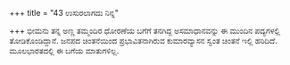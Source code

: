 +++
title = "43 ಉಸುರಲಾಗದು ನಿನ್ನ"

+++
ಭೀಮನು ತನ್ನ ಅಣ್ಣ ತಮ್ಮಂದಿರ ಧೋರಣೆಯ ಬಗೆಗೆ ತನಗಿದ್ದ ಅಸಮಾಧಾನವನ್ನು ಈ ಮುಂದಿನ ಪದ್ಯಗಳಲ್ಲಿ ತೋಡಿಕೊಂಡಿದ್ದಾನೆ. ಜನಪದ ಚಿಂತನೆಯಿಂದ ಪ್ರಭಾವಿತನಾಗಿರುವ ಕುಮಾರವ್ಯಾಸನ ಸ್ವಂತ ಚಿಂತನೆ ಇಲ್ಲಿ ಹರಿದಿದೆ. ಮೂಲಭಾರತದಲ್ಲಿ ಈ ಬಗೆಯ ಮಾತುಗಳಿಲ್ಲ.
